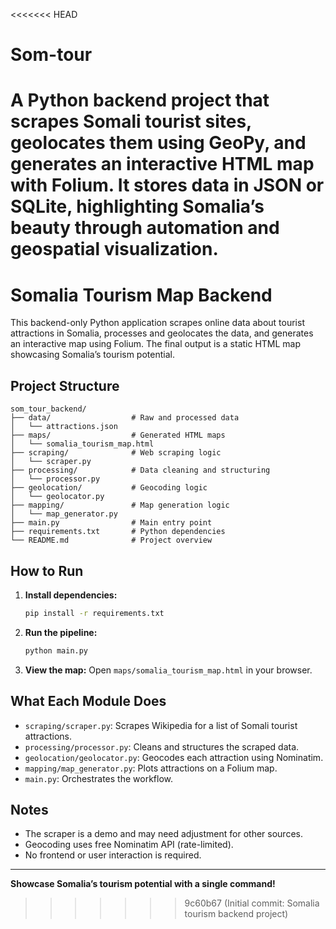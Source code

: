 <<<<<<< HEAD
# Som-tour
A Python backend project that scrapes Somali tourist sites, geolocates them using GeoPy, and generates an interactive HTML map with Folium. It stores data in JSON or SQLite, highlighting Somalia’s beauty through automation and geospatial visualization.
=======
# Somalia Tourism Map Backend

This backend-only Python application scrapes online data about tourist attractions in Somalia, processes and geolocates the data, and generates an interactive map using Folium. The final output is a static HTML map showcasing Somalia’s tourism potential.

## Project Structure

```
som_tour_backend/
├── data/                  # Raw and processed data
│   └── attractions.json
├── maps/                  # Generated HTML maps
│   └── somalia_tourism_map.html
├── scraping/              # Web scraping logic
│   └── scraper.py
├── processing/            # Data cleaning and structuring
│   └── processor.py
├── geolocation/           # Geocoding logic
│   └── geolocator.py
├── mapping/               # Map generation logic
│   └── map_generator.py
├── main.py                # Main entry point
├── requirements.txt       # Python dependencies
└── README.md              # Project overview
```

## How to Run

1. **Install dependencies:**
   ```bash
   pip install -r requirements.txt
   ```
2. **Run the pipeline:**
   ```bash
   python main.py
   ```
3. **View the map:**
   Open `maps/somalia_tourism_map.html` in your browser.

## What Each Module Does
- `scraping/scraper.py`: Scrapes Wikipedia for a list of Somali tourist attractions.
- `processing/processor.py`: Cleans and structures the scraped data.
- `geolocation/geolocator.py`: Geocodes each attraction using Nominatim.
- `mapping/map_generator.py`: Plots attractions on a Folium map.
- `main.py`: Orchestrates the workflow.

## Notes
- The scraper is a demo and may need adjustment for other sources.
- Geocoding uses free Nominatim API (rate-limited).
- No frontend or user interaction is required.

---

**Showcase Somalia’s tourism potential with a single command!**
>>>>>>> 9c60b67 (Initial commit: Somalia tourism backend project)
